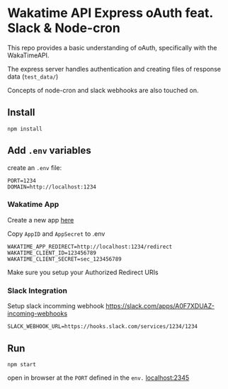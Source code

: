 # Wakatime API Express oAuth feat. Slack & Node-cron

This repo provides a basic understanding of oAuth, specifically with the WakaTimeAPI.

The express server handles authentication and creating files of response data (`test_data/`)

Concepts of node-cron and slack webhooks are also touched on.

## Install

`npm install`

## Add `.env` variables

create an `.env` file:

```
PORT=1234
DOMAIN=http://localhost:1234
```

### Wakatime App

Create a new app [here](https://wakatime.com/apps/)

Copy `AppID` and `AppSecret` to .env

```
WAKATIME_APP_REDIRECT=http://localhost:1234/redirect
WAKATIME_CLIENT_ID=123456789
WAKATIME_CLIENT_SECRET=sec_123456789
```

Make sure you setup your Authorized Redirect URIs

### Slack Integration

Setup slack incomming webhook https://slack.com/apps/A0F7XDUAZ-incoming-webhooks

```
SLACK_WEBHOOK_URL=https://hooks.slack.com/services/1234/1234
```

## Run

`npm start`

open in browser at the `PORT` defined in the `env.` [localhost:2345](http//:localhost:2345)
